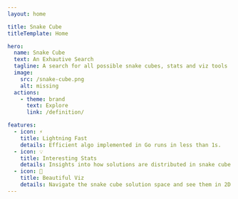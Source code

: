 ```yaml
---
layout: home

title: Snake Cube
titleTemplate: Home

hero:
  name: Snake Cube
  text: An Exhautive Search
  tagline: A search for all possible snake cubes, stats and viz tools
  image:
    src: /snake-cube.png
    alt: missing
  actions:
    - theme: brand
      text: Explore
      link: /definition/

features:
  - icon: ⚡️
    title: Lightning Fast
    details: Efficient algo implemented in Go runs in less than 1s.
  - icon: 💡
    title: Interesting Stats
    details: Insights into how solutions are distributed in snake cube space.
  - icon: 💎
    title: Beautiful Viz
    details: Navigate the snake cube solution space and see them in 2D / 3D.
---
```

